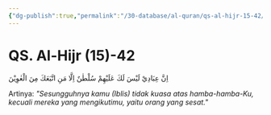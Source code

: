 ```yaml
---
{"dg-publish":true,"permalink":"/30-database/al-quran/qs-al-hijr-15-42/"}
---
```



# QS. Al-Hijr (15)-42
اِنَّ عِبَادِيْ لَيْسَ لَكَ عَلَيْهِمْ سُلْطٰنٌ اِلَّا مَنِ اتَّبَعَكَ مِنَ الْغٰوِيْنَ 

Artinya: *"Sesungguhnya kamu (Iblis) tidak kuasa atas hamba-hamba-Ku, kecuali mereka yang mengikutimu, yaitu orang yang sesat."*
